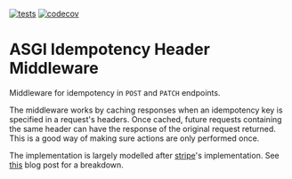 [![tests](https://github.com/sondrelg/asgi-idempotency-header/actions/workflows/test.yml/badge.svg)](https://github.com/sondrelg/fastapi-idempotency-header/actions/workflows/test.yml)
[![codecov](https://codecov.io/gh/sondrelg/asgi-idempotency-header/branch/main/graph/badge.svg?token=UOJTCSY8H7)](https://codecov.io/gh/sondrelg/fastapi-idempotency-header)

# ASGI Idempotency Header Middleware

Middleware for idempotency in `POST` and `PATCH` endpoints.

The middleware works by caching responses when an idempotency key is
specified in a request's headers. Once cached, future requests containing
the same header can have the response of the original request returned.
This is a good way of making sure actions are only performed once.

The implementation is largely modelled after [stripe](stripe.com)'s implementation. See [this](https://stripe.com/blog/idempotency) blog post for a breakdown.
